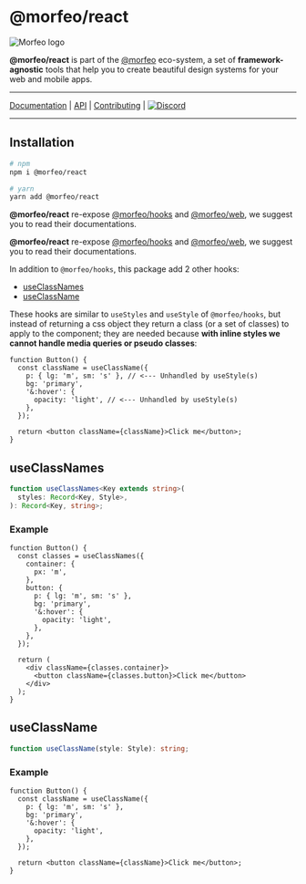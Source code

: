 # @morfeo/react

![Morfeo logo](https://morfeo.dev/img/morfeo.png)

**@morfeo/react** is part of the [@morfeo](https://morfeo.dev) eco-system, a set of **framework-agnostic** tools that help you to create beautiful design systems for your web and mobile apps.

---

[Documentation](https://morfeo.dev) | [API](https://github.com/VLK-STUDIO/morfeo) | [Contributing](https://github.com/VLK-STUDIO/morfeo/blob/main/CONTRIBUTING.md) | [![Discord](https://badgen.net/badge/icon/discord?icon=discord&label)](https://discord.gg/5hbsKMBRBh)

---

## Installation

```bash
# npm
npm i @morfeo/react

# yarn
yarn add @morfeo/react
```

**@morfeo/react** re-expose [@morfeo/hooks](https://morfeo.dev/docs/Packages/hooks) and [@morfeo/web](https://morfeo.dev/docs/Packages/web), we suggest you to read their documentations.

**@morfeo/react** re-expose [@morfeo/hooks](./hooks.mdx) and [@morfeo/web](./web.mdx), we suggest you to read their documentations.

In addition to `@morfeo/hooks`, this package add 2 other hooks:

- [useClassNames](#useClassNames)
- [useClassName](#useClassName)

These hooks are similar to `useStyles` and `useStyle` of `@morfeo/hooks`, but instead of returning a css object they return a class (or a set of classes) to apply to the component; they are needed because **with inline styles we cannot handle media queries or pseudo classes**:

```tsx
function Button() {
  const className = useClassName({
    p: { lg: 'm', sm: 's' }, // <--- Unhandled by useStyle(s)
    bg: 'primary',
    '&:hover': {
      opacity: 'light', // <--- Unhandled by useStyle(s)
    },
  });

  return <button className={className}>Click me</button>;
}
```

## useClassNames

```typescript
function useClassNames<Key extends string>(
  styles: Record<Key, Style>,
): Record<Key, string>;
```

### Example

```tsx
function Button() {
  const classes = useClassNames({
    container: {
      px: 'm',
    },
    button: {
      p: { lg: 'm', sm: 's' },
      bg: 'primary',
      '&:hover': {
        opacity: 'light',
      },
    },
  });

  return (
    <div className={classes.container}>
      <button className={classes.button}>Click me</button>
    </div>
  );
}
```

## useClassName

```typescript
function useClassName(style: Style): string;
```

### Example

```tsx
function Button() {
  const className = useClassName({
    p: { lg: 'm', sm: 's' },
    bg: 'primary',
    '&:hover': {
      opacity: 'light',
    },
  });

  return <button className={className}>Click me</button>;
}
```
